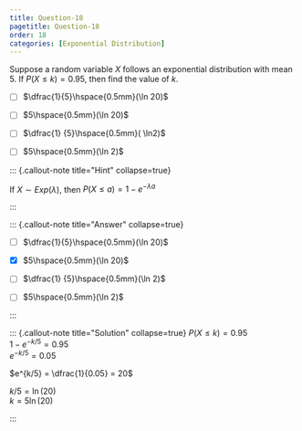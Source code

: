 ```yaml
---
title: Question-18
pagetitle: Question-18
order: 18
categories: [Exponential Distribution]
---
```

Suppose a random variable $X$ follows an exponential distribution with mean 5. If $P(X \leq k) = 0.95$, then find the value of $k$.

- [ ] $\dfrac{1}{5}\hspace{0.5mm}(\ln 20)$
  
- [ ] $5\hspace{0.5mm}(\ln 20)$
  
- [ ] $\dfrac{1} {5}\hspace{0.5mm}( \ln2)$
  
- [ ] $5\hspace{0.5mm}(\ln 2)$
  

::: {.callout-note title="Hint" collapse=true}

 If $X \sim Exp(\lambda),$ then $P(X \leq a) = 1- e^{-\lambda a}$

:::

::: {.callout-note title="Answer" collapse=true}

- [ ] $\dfrac{1}{5}\hspace{0.5mm}(\ln 20)$
  
- [x] $5\hspace{0.5mm}(\ln 20)$
  
- [ ] $\dfrac{1} {5}\hspace{0.5mm}(\ln 2)$
  
- [ ] $5\hspace{0.5mm}(\ln 2)$
  

:::

::: {.callout-note title="Solution" collapse=true}
$P(X \leq k) = 0.95$  
$1- e^{-k/5} = 0.95$  
$e^{-k/5} = 0.05$ 

$e^{k/5} = \dfrac{1}{0.05} = 20$  

$k/5 = \ln(20)$  
$k = 5\ln(20)$ 



:::